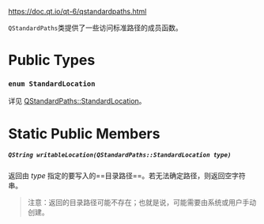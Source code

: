 https://doc.qt.io/qt-6/qstandardpaths.html

`QStandardPaths`类提供了一些访问标准路径的成员函数。

# Public Types

### `enum StandardLocation`

详见 [QStandardPaths::StandardLocation](https://doc.qt.io/qt-6/qstandardpaths.html#StandardLocation-enum)。

# Static Public Members

##### `QString writableLocation(QStandardPaths::StandardLocation type)`

返回由 *type* 指定的要写入的==目录路径==。若无法确定路径，则返回空字符串。

> 注意：返回的目录路径可能不存在；也就是说，可能需要由系统或用户手动创建。

